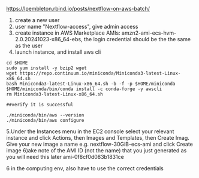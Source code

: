 https://lpembleton.rbind.io/posts/nextflow-on-aws-batch/
1) create a new user 
2) user name "Nextflow-access", give admin access
3) create instance in AWS Marketplace AMIs: amzn2-ami-ecs-hvm-2.0.20241023-x86_64-ebs, the login credential should be the the same as the user
4) launch instance, and install aws cli
```
cd $HOME
sudo yum install -y bzip2 wget
wget https://repo.continuum.io/miniconda/Miniconda3-latest-Linux-x86_64.sh
bash Miniconda3-latest-Linux-x86_64.sh -b -f -p $HOME/miniconda
$HOME/miniconda/bin/conda install -c conda-forge -y awscli
rm Miniconda3-latest-Linux-x86_64.sh

##verify it is successful

./miniconda/bin/aws --version
./miniconda/bin/aws configure 
```
5.Under the Instances menu in the EC2 console select your relevant instance and click Actions, 
then Images and Templates, then Create Imag.
Give your new image a name e.g. nextflow-30GiB-ecs-ami and click Create image
6)ake note of the AMI ID (not the name) that you just generated as you will need this later
ami-0f8cf0d083b1831ce


6 in the computing env, also have to use the correct credentials